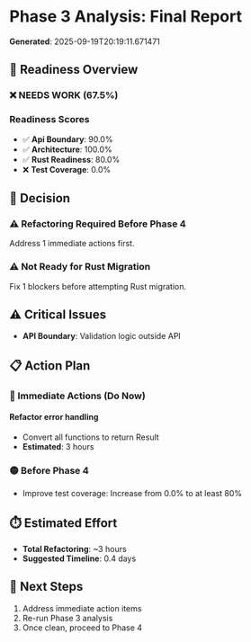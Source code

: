 # Phase 3 Analysis: Final Report

**Generated**: 2025-09-19T20:19:11.671471

## 🎯 Readiness Overview

### ❌ NEEDS WORK (67.5%)

### Readiness Scores

- ✅ **Api Boundary**: 90.0%
- ✅ **Architecture**: 100.0%
- ✅ **Rust Readiness**: 80.0%
- ❌ **Test Coverage**: 0.0%

## 🚦 Decision

### ⚠️ Refactoring Required Before Phase 4
Address 1 immediate actions first.

### ⚠️ Not Ready for Rust Migration
Fix 1 blockers before attempting Rust migration.

## ⚠️ Critical Issues

- **API Boundary**: Validation logic outside API

## 📋 Action Plan

### 🔴 Immediate Actions (Do Now)

#### Refactor error handling
- Convert all functions to return Result<T>
- **Estimated**: 3 hours

### 🟡 Before Phase 4

- Improve test coverage: Increase from 0.0% to at least 80%

## ⏱️ Estimated Effort

- **Total Refactoring**: ~3 hours
- **Suggested Timeline**: 0.4 days

## 🚀 Next Steps

1. Address immediate action items
2. Re-run Phase 3 analysis
3. Once clean, proceed to Phase 4
